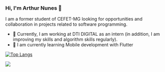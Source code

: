 ### Hi, I'm Arthur Nunes 👋
I am a former student of CEFET-MG looking for opportunities and collaboration in projects related to software programming.
- 🔭 Currently, I am working at DTI DIGITAL as an intern (in addition, I am improving my skills and algorithm skills regularly).
- 🌱 I am currently learning Mobile development with Flutter


[![Top Langs](https://github-readme-stats.vercel.app/api/top-langs/?username=ArthurSilvaN&layout=compact)](https://github.com/ArthurSilvaN/github-readme-stats)

[<img src="https://img.shields.io/badge/linkedin-%230077B5.svg?&style=for-the-badge&logo=linkedin&logoColor=white" />](https://www.linkedin.com/in/arthurrsn/)


<!--
![YOUR github stats](https://github-readme-stats.vercel.app/api?username=ArthurSilvaN)
-->
<!--
**ArthurSilvaN/ArthurSilvaN** is a ✨ _special_ ✨ repository because its `README.md` (this file) appears on your GitHub profile.

Here are some ideas to get you started:

- 🔭 I’m currently working on ...
- 🌱 I’m currently learning ...
- 👯 I’m looking to collaborate on ...
- 🤔 I’m looking for help with ...
- 💬 Ask me about ...
- 📫 How to reach me: ...
- 😄 Pronouns: ...
- ⚡ Fun fact: ...
-->
